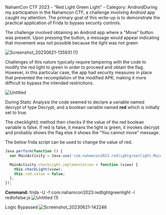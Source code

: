 NahamCon CTF 2023 - “Red Light Green Light” - Category: AndroidDuring my participation in the Nahamcon CTF, a challenge involving Android app caught my attention. The primary goal of this write-up is to demonstrate the practical application of Frida to bypass security controls.

The challenge involved obtaining an Android app where a "Move" button was present. Upon pressing the button, a message would appear indicating that movement was not possible because the light was not green

![Screenshot_20230621-135931 (1)](https://github.com/mohammedshine/CTF-NahamCon2023-/assets/34446299/cc9631ab-c969-4b3c-9ac8-8043e80266c1)

Challenges of this nature typically require tampering with the code to modify the red light to green in order to proceed and obtain the flag. However, in this particular case, the app had security measures in place that prevented the recompilation of the modified APK, making it more difficult to bypass the intended restrictions.

![Untitled](https://github.com/mohammedshine/CTF-NahamCon2023-/assets/34446299/ebf27b49-593d-41f0-b5bc-24e890acc8b6)


During Static Analysis the code seemed to declare a variable named decrypt of type Decrypt, and a boolean variable named **red** which is initially set to true.

The checklight() method then checks if the value of the red boolean variable is false. If red is false, it means the light is green, it invokes decrypt and probably shows the flag else it shows the “You cannot move” message.

The below frida script can be used to change the value of red.

```jsx
Java.perform(function () {
  var MainActivity = Java.use('com.nahamcon2023.redlightgreenlight.MainActivity');

  MainActivity.checkLight.implementation = function (view) {
    this.checkLight(view);
    this.red.value = false;
  };
});
```

**Command:** frida -U -f com.nahamcon2023.redlightgreenlight -l redtofalse.js
![Untitled (1)](https://github.com/mohammedshine/CTF-NahamCon2023-/assets/34446299/67e916b2-349e-4bcd-a8ad-fba359b4773c)


Logic Bypassed
![Screenshot_20230621-142246](https://github.com/mohammedshine/CTF-NahamCon2023-/assets/34446299/1d2ade4e-4199-4785-9dd7-777ff4a6fb55)

